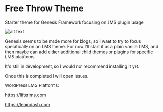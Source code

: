 # Free Throw Theme
Starter theme for Genesis Framework focusing on LMS plugin usage

![alt text](https://qph.fs.quoracdn.net/main-qimg-799ad0541e01ee219d318ee3b00c96a0)

Genesis seems to be made more for blogs, so I want to try to focus specifically on an LMS theme.
For now I'll start it as a plain vanilla LMS, and then maybe can add either additional child themes or plugins for specific LMS platforms.

It's still in development, so I would not recommend installing it yet.

Once this is completed I will open issues.

WordPress LMS Platforms:

https://lifterlms.com

https://learndash.com

